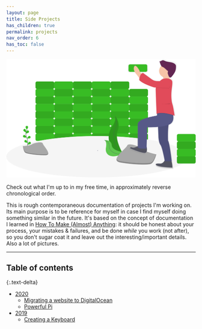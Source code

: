```yaml
---
layout: page
title: Side Projects
has_children: true
permalink: projects
nav_order: 6
has_toc: false
---
```


![Building... something](/assets/img/undraw_building_blocks_n0nc.svg)

Check out what I'm up to in my free time, in approximately reverse chronological order.

This is rough contemporaneous documentation of projects I'm working on. Its main purpose is to be reference for myself in case I find myself doing something similar in the future. It's based on the concept of documentation I learned in [How To Make (Almost) Anything](http://fab.cba.mit.edu/classes/863.17/Harvard/people/julia-ebert/): it should be honest about your process, your mistakes & failures, and be done *while* you work (not after), so you don't sugar coat it and leave out the interesting/important details. Also a lot of pictures.

---

## Table of contents
{:.text-delta}

- [2020](2020)
  - [Migrating a website to DigitalOcean](migrate-to-do)
  - [Powerful Pi](power-pi)
- [2019](2019)
  - [Creating a Keyboard](keyboard)
